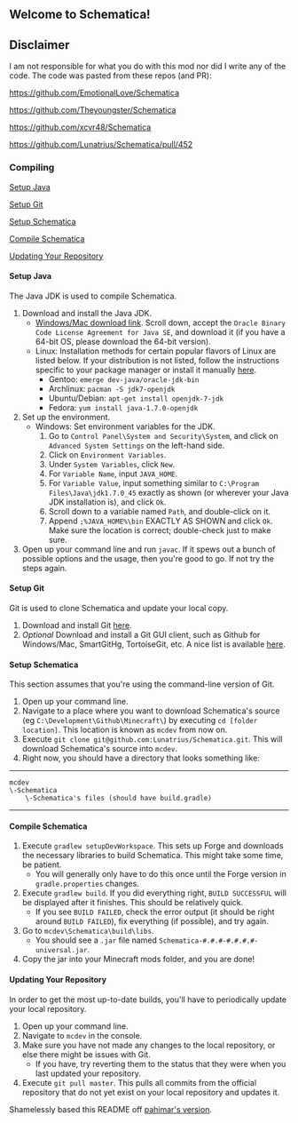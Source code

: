 ## Welcome to Schematica!
## Disclaimer
I am not responsible for what you do with this mod nor did I write any of the code.
The code was pasted from these repos (and PR):

https://github.com/EmotionalLove/Schematica

https://github.com/Theyoungster/Schematica

https://github.com/xcvr48/Schematica

https://github.com/Lunatrius/Schematica/pull/452


### Compiling
[Setup Java](#setup-java)

[Setup Git](#setup-git)

[Setup Schematica](#setup-schematica)

[Compile Schematica](#compile-schematica)

[Updating Your Repository](#updating-your-repository)

#### Setup Java
The Java JDK is used to compile Schematica.

1. Download and install the Java JDK.
    * [Windows/Mac download link](http://www.oracle.com/technetwork/java/javase/downloads/jdk7-downloads-1880260.html). Scroll down, accept the `Oracle Binary Code License Agreement for Java SE`, and download it (if you have a 64-bit OS, please download the 64-bit version).
    * Linux: Installation methods for certain popular flavors of Linux are listed below. If your distribution is not listed, follow the instructions specific to your package manager or install it manually [here](http://www.oracle.com/technetwork/java/javase/downloads/jdk7-downloads-1880260.html).
        * Gentoo: `emerge dev-java/oracle-jdk-bin`
        * Archlinux: `pacman -S jdk7-openjdk`
        * Ubuntu/Debian: `apt-get install openjdk-7-jdk`
        * Fedora: `yum install java-1.7.0-openjdk`
2. Set up the environment.
    * Windows: Set environment variables for the JDK.
        1. Go to `Control Panel\System and Security\System`, and click on `Advanced System Settings` on the left-hand side.
        2. Click on `Environment Variables`.
        3. Under `System Variables`, click `New`.
        4. For `Variable Name`, input `JAVA_HOME`.
        5. For `Variable Value`, input something similar to `C:\Program Files\Java\jdk1.7.0_45` exactly as shown (or wherever your Java JDK installation is), and click `Ok`.
        6. Scroll down to a variable named `Path`, and double-click on it.
        7. Append `;%JAVA_HOME%\bin` EXACTLY AS SHOWN and click `Ok`. Make sure the location is correct; double-check just to make sure.
3. Open up your command line and run `javac`. If it spews out a bunch of possible options and the usage, then you're good to go. If not try the steps again.

#### Setup Git
Git is used to clone Schematica and update your local copy.

1. Download and install Git [here](http://git-scm.com/download/).
2. *Optional* Download and install a Git GUI client, such as Github for Windows/Mac, SmartGitHg, TortoiseGit, etc. A nice list is available [here](http://git-scm.com/downloads/guis).

#### Setup Schematica
This section assumes that you're using the command-line version of Git.

1. Open up your command line.
2. Navigate to a place where you want to download Schematica's source (eg `C:\Development\Github\Minecraft\`) by executing `cd [folder location]`. This location is known as `mcdev` from now on.
3. Execute `git clone git@github.com:Lunatrius/Schematica.git`. This will download Schematica's source into `mcdev`.
4. Right now, you should have a directory that looks something like:

***
    mcdev
    \-Schematica
        \-Schematica's files (should have build.gradle)
***

#### Compile Schematica
1. Execute `gradlew setupDevWorkspace`. This sets up Forge and downloads the necessary libraries to build Schematica. This might take some time, be patient.
    * You will generally only have to do this once until the Forge version in `gradle.properties` changes.
2. Execute `gradlew build`. If you did everything right, `BUILD SUCCESSFUL` will be displayed after it finishes. This should be relatively quick.
    * If you see `BUILD FAILED`, check the error output (it should be right around `BUILD FAILED`), fix everything (if possible), and try again.
3. Go to `mcdev\Schematica\build\libs`.
    * You should see a `.jar` file named `Schematica-#.#.#-#.#.#.#-universal.jar`.
4. Copy the jar into your Minecraft mods folder, and you are done!

#### Updating Your Repository
In order to get the most up-to-date builds, you'll have to periodically update your local repository.

1. Open up your command line.
2. Navigate to `mcdev` in the console.
3. Make sure you have not made any changes to the local repository, or else there might be issues with Git.
    * If you have, try reverting them to the status that they were when you last updated your repository.
4. Execute `git pull master`. This pulls all commits from the official repository that do not yet exist on your local repository and updates it.

Shamelessly based this README off [pahimar's version](https://github.com/pahimar/Equivalent-Exchange-3).
